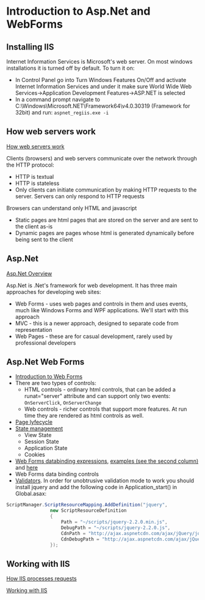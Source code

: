 # Introduction to Asp.Net and WebForms

## Installing IIS
Internet Information Services is Microsoft's web server. On most windows installations it is turned off by default. To turn it on:
* In Control Panel go into Turn Windows Features On/Off and activate Internet Information Services and under it make sure World Wide Web Services->Application Development Features->ASP.NET is selected
* In a command prompt navigate to C:\Windows\Microsoft.NET\Framework64\v4.0.30319 (Framework for 32bit) and run: `aspnet_regiis.exe -i`

## How web servers work
[How web servers work](https://developer.mozilla.org/en-US/Learn/What_is_a_web_server)

Clients (browsers) and web servers communicate over the network through the HTTP protocol:
* HTTP is textual
* HTTP is stateless
* Only clients can initiate communication by making HTTP requests to the server. Servers can only respond to HTTP requests

Browsers can understand only HTML and javascript
* Static pages are html pages that are stored on the server and are sent to the client as-is
* Dynamic pages are pages whose html is generated dynamically before being sent to the client

## Asp.Net
[Asp.Net Overview](https://msdn.microsoft.com/en-us/library/4w3ex9c2.aspx)

Asp.Net is .Net's framework for web development. It has three main approaches for developing web sites:
* Web Forms - uses web pages and controls in them and uses events, much like Windows Forms and WPF applications. We'll start with this approach
* MVC - this is a newer approach, designed to separate code from representation
* Web Pages - these are for casual development, rarely used by professional developers

## Asp.Net Web Forms
* [Introduction to Web Forms](https://msdn.microsoft.com/en-us/library/ms973868.aspx)
* There are two types of controls:
  * HTML controls - ordinary html controls, that can be added a runat="server" attribute and can support only two events: `OnServerClick`, `OnServerChange`
  * Web controls - richer controls that support more features. At run time they are rendered as html controls as well.
* [Page lyfecycle](http://www.codeproject.com/Articles/667596/ASP-NET-Life-Cycle-Overview)
* [State management](https://msdn.microsoft.com/en-us/library/50x35554%28v=vs.80%29.aspx)
  * View State
  * Session State
  * Application State
  * Cookies
* [Web Forms databinding expressions](https://msdn.microsoft.com/en-us/library/bda9bbfx%28v=vs.71%29.aspx), [examples (see the second column)](http://haacked.com/archive/2011/01/06/razor-syntax-quick-reference.aspx/) and [here](http://weblogs.asp.net/ahmedmoosa/embedded-code-and-inline-server-tags)
* Web Forms data binding controls
* [Validators](http://www.codemag.com/article/0307101). In order for unobtrusive validation mode to work you should install jquery and add the following code in Application_start() in Global.asax:
```csharp
ScriptManager.ScriptResourceMapping.AddDefinition("jquery",
                new ScriptResourceDefinition
                {
                    Path = "~/scripts/jquery-2.2.0.min.js",
                    DebugPath = "~/scripts/jquery-2.2.0.js",
                    CdnPath = "http://ajax.aspnetcdn.com/ajax/jQuery/jquery-2.2.0.min.js",
                    CdnDebugPath = "http://ajax.aspnetcdn.com/ajax/jQuery/jquery-2.2.0.js"
                });
```

## Working with IIS
[How IIS processes requests](http://abhijitjana.net/2010/03/14/beginner%E2%80%99s-guide-how-iis-process-asp-net-request/)

[Working with IIS](https://msdn.microsoft.com/en-us/library/aa544790%28v=cs.70%29.aspx)

